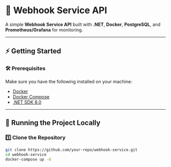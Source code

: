 # 🚀 Webhook Service API

A simple **Webhook Service API** built with **.NET**, **Docker**, **PostgreSQL**, and **Prometheus/Grafana** for monitoring.

---

## ⚡ Getting Started

### 🛠 **Prerequisites**
Make sure you have the following installed on your machine:
- [Docker](https://www.docker.com/)
- [Docker Compose](https://docs.docker.com/compose/)
- [.NET SDK 8.0](https://dotnet.microsoft.com/en-us/download/dotnet/8.0)

---

## 🚀 **Running the Project Locally**
### 1️⃣ **Clone the Repository**
```sh
git clone https://github.com/your-repo/webhook-service.git
cd webhook-service
docker-compose up -d
